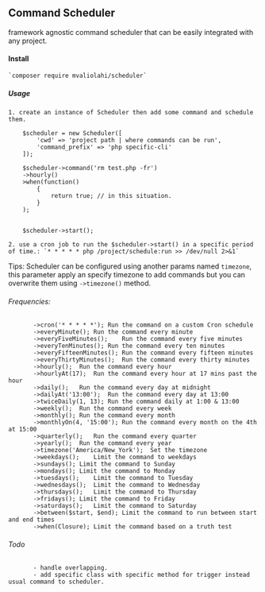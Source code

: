 ## Command Scheduler

framework agnostic command scheduler that can be easily integrated with any project. 

#### Install

    `composer require mvaliolahi/scheduler`
    
##### Usage

    1. create an instance of Scheduler then add some command and schedule them.
    
        $scheduler = new Scheduler([
            'cwd' => 'project path | where commands can be run',
            'command_prefix' => 'php specific-cli'
        ]);
        
        $scheduler->command('rm test.php -fr')
        ->hourly()
        >when(function()
            {
                return true; // in this situation.
            }
        );
        
        
        $scheduler->start();
        
    2. use a cron job to run the $scheduler->start() in a specific period of time.: `* * * * * php /project/schedule:run >> /dev/null 2>&1`
    
Tips: Scheduler can be configured using another params named `timezone`, this parameter apply an specify timezone to add commands but you can overwrite them using `->timezone()` method.   

###### Frequencies: 
           ->cron('* * * * *');	Run the command on a custom Cron schedule
           ->everyMinute();	Run the command every minute
           ->everyFiveMinutes();	Run the command every five minutes
           ->everyTenMinutes();	Run the command every ten minutes
           ->everyFifteenMinutes();	Run the command every fifteen minutes
           ->everyThirtyMinutes();	Run the command every thirty minutes
           ->hourly();	Run the command every hour
           ->hourlyAt(17);	Run the command every hour at 17 mins past the hour
           ->daily();	Run the command every day at midnight
           ->dailyAt('13:00');	Run the command every day at 13:00
           ->twiceDaily(1, 13);	Run the command daily at 1:00 & 13:00
           ->weekly();	Run the command every week
           ->monthly();	Run the command every month
           ->monthlyOn(4, '15:00');	Run the command every month on the 4th at 15:00
           ->quarterly();	Run the command every quarter
           ->yearly();	Run the command every year
           ->timezone('America/New_York');	Set the timezone
           ->weekdays();	Limit the command to weekdays
           ->sundays();	Limit the command to Sunday
           ->mondays();	Limit the command to Monday
           ->tuesdays();	Limit the command to Tuesday
           ->wednesdays();	Limit the command to Wednesday
           ->thursdays();	Limit the command to Thursday
           ->fridays();	Limit the command to Friday
           ->saturdays();	Limit the command to Saturday
           ->between($start, $end);	Limit the command to run between start and end times
           ->when(Closure);	Limit the command based on a truth test
                   
###### Todo
           
           - handle overlapping.
           - add specific class with specific method for trigger instead usual command to scheduler.